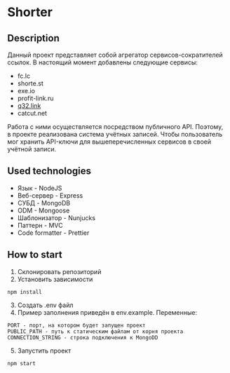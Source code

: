 # Shorter

## Description 

Данный проект представляет собой агрегатор сервисов-сократителей ссылок. В настоящий момент добавлены следующие сервисы: 
- fc.lc
- shorte.st
- exe.io
- profit-link.ru
- [q32.link](https://q32.link/)
- catcut.net

Работа с ними осуществляется посредством публичного API. Поэтому, в проекте реализована система учётных записей. Чтобы пользователь мог хранить API-ключи для вышеперечисленных сервисов в своей учётной     записи.
## Used technologies
- Язык - NodeJS
- Веб-сервер - Express
- СУБД - MongoDB
- ODM - Mongoose
- Шаблонизатор - Nunjucks 
- Паттерн - MVC 
- Code formatter - Prettier
## How to start 

1. Склонировать репозиторий 
2. Установить зависимости
```
npm install
```
3. Создать .env файл
4. Пример заполнения приведён в env.example. Переменные:
```
PORT - порт, на котором будет запущен проект
PUBLIC_PATH - путь к статическим файлам от корня проекта
CONNECTION_STRING - строка подключения к MongoDD
```
5. Запустить проект 
```
npm start
```
